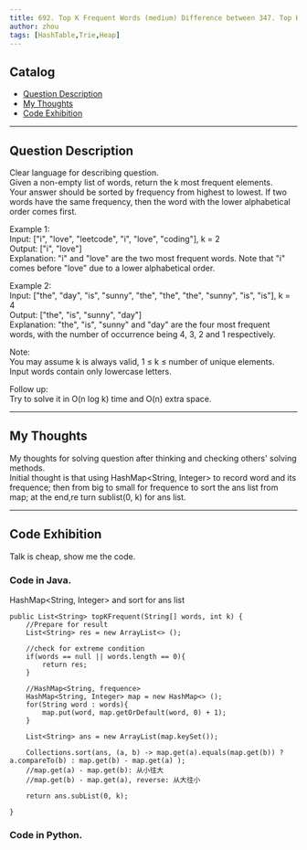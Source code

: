 ```yaml
---
title: 692. Top K Frequent Words (medium) Difference between 347. Top K Frequent Elements, here, it is about String not Integer                   
author: zhou      
tags: [HashTable,Trie,Heap]          
---
```


       

## Catalog  
+ [Question Description](#partI)
+ [My Thoughts](#partII)
+ [Code Exhibition](#partIII)

----------------------------------

## Question Description
Clear language for describing question.    
Given a non-empty list of words, return the k most frequent elements.      
Your answer should be sorted by frequency from highest to lowest. If two words have the same frequency, then the word with the lower alphabetical order comes first.     

Example 1:    
Input: ["i", "love", "leetcode", "i", "love", "coding"], k = 2    
Output: ["i", "love"]     
Explanation: "i" and "love" are the two most frequent words. Note that "i" comes before "love" due to a lower alphabetical order.      

Example 2:     
Input: ["the", "day", "is", "sunny", "the", "the", "the", "sunny", "is", "is"], k = 4    
Output: ["the", "is", "sunny", "day"]    
Explanation: "the", "is", "sunny" and "day" are the four most frequent words, with the number of occurrence being 4, 3, 2 and 1 respectively.      

Note:     
You may assume k is always valid, 1 ≤ k ≤ number of unique elements.    
Input words contain only lowercase letters.     

Follow up:    
Try to solve it in O(n log k) time and O(n) extra space.     


----------------------------------

## My Thoughts
My thoughts for solving question after thinking and checking others' solving methods.        
Initial thought is that using HashMap<String, Integer> to record word and its frequence; then from big to small for frequence to sort the ans list from map; at the end,re turn sublist(0, k) for ans list.     





----------------------------------

## Code Exhibition
Talk is cheap, show me the code.    
### Code in Java.     
HashMap<String, Integer> and sort for ans list    

    public List<String> topKFrequent(String[] words, int k) {
        //Prepare for result
        List<String> res = new ArrayList<> ();
        
        //check for extreme condition
        if(words == null || words.length == 0){
            return res;
        }
        
        //HashMap<String, frequence>
        HashMap<String, Integer> map = new HashMap<> ();
        for(String word : words){
            map.put(word, map.getOrDefault(word, 0) + 1);
        }
        
        List<String> ans = new ArrayList(map.keySet());
        
        Collections.sort(ans, (a, b) -> map.get(a).equals(map.get(b)) ? a.compareTo(b) : map.get(b) - map.get(a) );
        //map.get(a) - map.get(b): 从小往大
        //map.get(b) - map.get(a), reverse: 从大往小
        
        return ans.subList(0, k);
        
    }




### Code in Python.   





